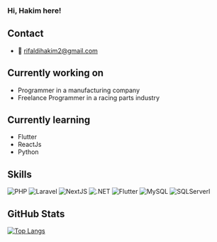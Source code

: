 <h3>
Hi, Hakim here! 
</h3>

## Contact 
- 📧 rifaldihakim2@gmail.com

## Currently working on

- Programmer in a manufacturing company
- Freelance Programmer in a racing parts industry

## Currently learning

- Flutter
- ReactJs
- Python


## Skills
![PHP](https://img.shields.io/badge/php-%230175C2.svg?style=for-the-badge&logo=php&logoColor=white)
![Laravel](https://img.shields.io/badge/laravel-CC2927.svg?style=for-the-badge&logo=laravel&logoColor=white)
![NextJS](https://img.shields.io/badge/next.js-000000?style=for-the-badge&logo=nextdotjs&logoColor=white)
![.NET](https://img.shields.io/badge/.NET-5C2D91?style=for-the-badge&logo=.net&logoColor=white)
![Flutter](https://img.shields.io/badge/Flutter-%2302569B.svg?style=for-the-badge&logo=Flutter&logoColor=white)
![MySQL](https://img.shields.io/badge/mysql-CC2927.svg?style=for-the-badge&logo=mysql&logoColor=white)
![SQLServerl](https://img.shields.io/badge/sqlserver-%230175C2.svg?style=for-the-badge&logo=sqlserver&logoColor=white)

## GitHub Stats
[![Top Langs](https://github-readme-stats-sigma-five.vercel.app/api/top-langs/?username=Ali-Hakeem&layout=compact)](https://github.com/anuraghazra/github-readme-stats)
